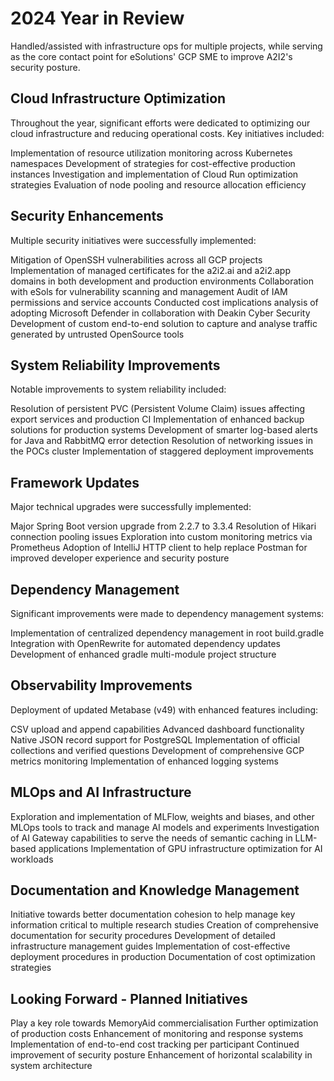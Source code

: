 # 2024 Year in Review

Handled/assisted with infrastructure ops for multiple projects, while serving as the core contact point for eSolutions' GCP SME to improve A2I2's security posture.

## Cloud Infrastructure Optimization

Throughout the year, significant efforts were dedicated to optimizing our cloud infrastructure and reducing operational costs. Key initiatives included:

Implementation of resource utilization monitoring across Kubernetes namespaces
Development of strategies for cost-effective production instances
Investigation and implementation of Cloud Run optimization strategies
Evaluation of node pooling and resource allocation efficiency

## Security Enhancements

Multiple security initiatives were successfully implemented:

Mitigation of OpenSSH vulnerabilities across all GCP projects
Implementation of managed certificates for the a2i2.ai and a2i2.app domains in both development and production environments
Collaboration with eSols for vulnerability scanning and management
Audit of IAM permissions and service accounts
Conducted cost implications analysis of adopting Microsoft Defender in collaboration with Deakin Cyber Security
Development of custom end-to-end solution to capture and analyse traffic generated by untrusted OpenSource tools

## System Reliability Improvements

Notable improvements to system reliability included:

Resolution of persistent PVC (Persistent Volume Claim) issues affecting export services and production CI
Implementation of enhanced backup solutions for production systems
Development of smarter log-based alerts for Java and RabbitMQ error detection
Resolution of networking issues in the POCs cluster
Implementation of staggered deployment improvements

## Framework Updates

Major technical upgrades were successfully implemented:

Major Spring Boot version upgrade from 2.2.7 to 3.3.4
Resolution of Hikari connection pooling issues
Exploration into custom monitoring metrics via Prometheus
Adoption of IntelliJ HTTP client to help replace Postman for improved developer experience and security posture

## Dependency Management

Significant improvements were made to dependency management systems:

Implementation of centralized dependency management in root build.gradle
Integration with OpenRewrite for automated dependency updates
Development of enhanced gradle multi-module project structure

## Observability Improvements

Deployment of updated Metabase (v49) with enhanced features including:

CSV upload and append capabilities
Advanced dashboard functionality
Native JSON record support for PostgreSQL
Implementation of official collections and verified questions
Development of comprehensive GCP metrics monitoring
Implementation of enhanced logging systems

## MLOps and AI Infrastructure

Exploration and implementation of MLFlow, weights and biases, and other MLOps tools to track and manage AI models and experiments
Investigation of AI Gateway capabilities to serve the needs of semantic caching in LLM-based applications
Implementation of GPU infrastructure optimization for AI workloads

## Documentation and Knowledge Management

Initiative towards better documentation cohesion to help manage key information critical to multiple research studies
Creation of comprehensive documentation for security procedures
Development of detailed infrastructure management guides
Implementation of cost-effective deployment procedures in production
Documentation of cost optimization strategies

## Looking Forward - Planned Initiatives

Play a key role towards MemoryAid commercialisation
Further optimization of production costs
Enhancement of monitoring and response systems
Implementation of end-to-end cost tracking per participant
Continued improvement of security posture
Enhancement of horizontal scalability in system architecture
